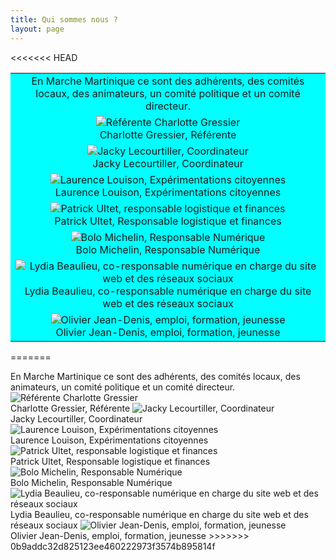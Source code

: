 ```yaml
---
title: Qui sommes nous ?
layout: page
---
```


<table>

<<<<<<< HEAD
  <tr>
    <td>En Marche Martinique ce sont des adhérents, des comités locaux, des animateurs, un comité politique et un comité directeur. </td>
  </tr>

  <tr>
    <td> <img src="/uploads/trombi/Charlotte.png" alt="Référente Charlotte Gressier"/><br/> Charlotte Gressier, Référente </td>
  </tr>
  <tr>
    <td> <img src="/uploads/trombi/jacky.jpg" alt="Jacky Lecourtiller, Coordinateur"/><br/> Jacky Lecourtiller, Coordinateur </td>
  </tr>

  <tr>
    <td> <img src="/uploads/trombi/laurence.jpg" alt="Laurence Louison, Expérimentations citoyennes"/><br/> Laurence Louison, Expérimentations citoyennes </td>
  </tr>

  <tr>
    <td> <img src="/uploads/trombi/patrick.jpg" alt="Patrick Ultet, responsable logistique et finances"/><br/> Patrick Ultet, Responsable logistique et finances </td>
  </tr>

  <tr>
    <td> <img src="/uploads/trombi/bolo.jpeg" alt="Bolo Michelin, Responsable Numérique"/><br/> Bolo Michelin, Responsable Numérique </td>
  </tr>

  <tr>
    <td> <img src="/uploads/trombi/lili.jpg" alt="Lydia Beaulieu, co-responsable numérique en charge du site web et des réseaux sociaux"/><br/> Lydia Beaulieu, co-responsable numérique en charge du site web et des réseaux sociaux </td>
  </tr>

  <tr>
    <td> <img src="/uploads/trombi/olivier.png" alt="Olivier Jean-Denis, emploi, formation, jeunesse"/><br/> Olivier Jean-Denis, emploi, formation, jeunesse </td>
  </tr>

</table>
<style>
  @import "/scss/settings";
  @import "/scss/tools=";
  img
  {
    max-width: 100%;
  }
  table
  {
    text-align : center;
  }
  td
  {
    background-color: aqua;
  }
  @media screen and (max-width: 650px) {
    table {
      width: 60%;
      margin: auto;
    }
  }
  @media screen and (max-width: 500px) {
    table {
      width: 40%;
      margin-left :30px;
    }
  }
</style>

<!-- <table>
  <tr>
    <td> <img src="/uploads/Charlotte.png" alt="Référente Charlotte GRESSIER"></td>
    <td>Charlotte GRESSIER, Référente </td>
  </tr>
  <tr>
    <td><img src="/uploads/jacky.jpg" alt="Jacky Lecourtiller, Coordinateur"></td>
    <td>Jacky Lecourtiller, Coordinateur</td>
  </tr>
  <tr>
    <td><img src="/uploads/laurence.jpg" alt="Laurence LOUISON, Expérimentations citoyennes"></td>
    <td>Laurence LOUISON, Expérimentations citoyennes</td>
  </tr>
  <tr>
    <td><img src="/uploads/patrick.jpg" alt="Patrick Ultet, responsable logistique et finances"></td>
    <td>Patrick Ultet, Responsable logistique et finances</td>
  </tr>
  <tr>
    <td><img src="/uploads/bolo.jpeg" alt="Bolo Michelin, Responsable Numérique"></td>
    <td>Bolo Michelin, Responsable Numérique</td>
  </tr>
  <tr>
    <td><img src="/uploads/lili.jpg" alt="Lydia Beaulieu, co-responsable numérique en charge du site web et des réseaux sociaux"></td>
    <td>Lydia Beaulieu, co-responsable numérique en charge du site web et des réseaux sociaux</td>
  </tr>
  <tr>
    <td><img src="/uploads/olivier.png" alt="Olivier Jean-Denis, emploi, formation, jeunesse"></td>
    <td>Olivier Jean-Denis, emploi, formation, jeunesse</td>
  </tr>
</table> -->
=======
<tr>
<td>En Marche Martinique ce sont des adhérents, des comités locaux, des animateurs, un comité politique et un comité directeur. </td>
</tr>

<tr>
<td> <img src="/uploads/trombi/Charlotte.png" alt="Référente Charlotte Gressier"/><br/> Charlotte Gressier, Référente </td>
</tr>
<tr>
<td> <img src="/uploads/trombi/jacky.jpg" alt="Jacky Lecourtiller, Coordinateur"/><br/> Jacky Lecourtiller, Coordinateur </td>
</tr>

<tr>
<td> <img src="/uploads/trombi/laurence.jpg" alt="Laurence Louison, Expérimentations citoyennes"/><br/> Laurence Louison, Expérimentations citoyennes </td>
</tr>

<tr>
<td> <img src="/uploads/trombi/patrick.jpg" alt="Patrick Ultet, responsable logistique et finances"/><br/> Patrick Ultet, Responsable logistique et finances </td>
</tr>

<tr>
<td> <img src="/uploads/trombi/bolo.jpeg" alt="Bolo Michelin, Responsable Numérique"/><br/> Bolo Michelin, Responsable Numérique </td>
</tr>

<tr>
<td> <img src="/uploads/trombi/lili.jpg" alt="Lydia Beaulieu, co-responsable numérique en charge du site web et des réseaux sociaux"/><br/> Lydia Beaulieu, co-responsable numérique en charge du site web et des réseaux sociaux </td>
</tr>

<tr>
<td> <img src="/uploads/trombi/olivier.png" alt="Olivier Jean-Denis, emploi, formation, jeunesse"/><br/> Olivier Jean-Denis, emploi, formation, jeunesse </td>
</tr>

</table>
<style>
@import "/scss/settings";
@import "/scss/tools=";
img
{
max-width: 100%;
}
table
{
text-align : center;
}
td
{
background-color: aqua;
}
@media screen and (max-width: 650px) {
table {
width: 60%;
margin: auto;
}
}
@media screen and (max-width: 500px) {
table {
width: 40%;
margin-left :3s0px;
}
}
</style>
>>>>>>> 0b9addc32d825123ee460222973f3574b895814f
